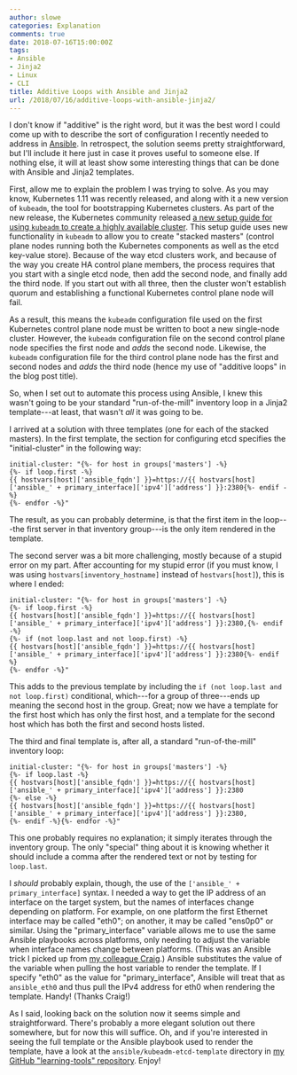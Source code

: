 ```yaml
---
author: slowe
categories: Explanation
comments: true
date: 2018-07-16T15:00:00Z
tags:
- Ansible
- Jinja2
- Linux
- CLI
title: Additive Loops with Ansible and Jinja2
url: /2018/07/16/additive-loops-with-ansible-jinja2/
---
```


I don't know if "additive" is the right word, but it was the best word I could come up with to describe the sort of configuration I recently needed to address in [Ansible][link-2]. In retrospect, the solution seems pretty straightforward, but I'll include it here just in case it proves useful to someone else. If nothing else, it will at least show some interesting things that can be done with Ansible and Jinja2 templates.<!--more-->

First, allow me to explain the problem I was trying to solve. As you may know, Kubernetes 1.11 was recently released, and along with it a new version of `kubeadm`, the tool for bootstrapping Kubernetes clusters. As part of the new release, the Kubernetes community released [a new setup guide for using `kubeadm` to create a highly available cluster][link-1]. This setup guide uses new functionality in `kubeadm` to allow you to create "stacked masters" (control plane nodes running both the Kubernetes components as well as the etcd key-value store). Because of the way etcd clusters work, and because of the way you create HA control plane members, the process requires that you start with a single etcd node, then add the second node, and finally add the third node. If you start out with all three, then the cluster won't establish quorum and establishing a functional Kubernetes control plane node will fail.

As a result, this means the `kubeadm` configuration file used on the first Kubernetes control plane node must be written to boot a new single-node cluster. However, the `kubeadm` configuration file on the second control plane node specifies the first node and _adds_ the second node. Likewise, the `kubeadm` configuration file for the third control plane node has the first and second nodes and _adds_ the third node (hence my use of "additive loops" in the blog post title).

So, when I set out to automate this process using Ansible, I knew this wasn't going to be your standard "run-of-the-mill" inventory loop in a Jinja2 template---at least, that wasn't _all_ it was going to be.

I arrived at a solution with three templates (one for each of the stacked masters). In the first template, the section for configuring etcd specifies the "initial-cluster" in the following way:

``` jinja2
initial-cluster: "{%- for host in groups['masters'] -%}
{%- if loop.first -%}
{{ hostvars[host]['ansible_fqdn'] }}=https://{{ hostvars[host]['ansible_' + primary_interface]['ipv4']['address'] }}:2380{%- endif -%}
{%- endfor -%}"
```

The result, as you can probably determine, is that the first item in the loop---the first server in that inventory group---is the only item rendered in the template.

The second server was a bit more challenging, mostly because of a stupid error on my part. After accounting for my stupid error (if you must know, I was using `hostvars[inventory_hostname]` instead of `hostvars[host]`), this is where I ended:

``` jinja2
initial-cluster: "{%- for host in groups['masters'] -%}
{%- if loop.first -%}
{{ hostvars[host]['ansible_fqdn'] }}=https://{{ hostvars[host]['ansible_' + primary_interface]['ipv4']['address'] }}:2380,{%- endif -%}
{%- if (not loop.last and not loop.first) -%}
{{ hostvars[host]['ansible_fqdn'] }}=https://{{ hostvars[host]['ansible_' + primary_interface]['ipv4']['address'] }}:2380{%- endif %}
{%- endfor -%}"
```

This adds to the previous template by including the `if (not loop.last and not loop.first)` conditional, which---for a group of three---ends up meaning the second host in the group. Great; now we have a template for the first host which has only the first host, and a template for the second host which has both the first and second hosts listed.

The third and final template is, after all, a standard "run-of-the-mill" inventory loop:

``` jinja2
initial-cluster: "{%- for host in groups['masters'] -%}
{%- if loop.last -%}
{{ hostvars[host]['ansible_fqdn'] }}=https://{{ hostvars[host]['ansible_' + primary_interface]['ipv4']['address'] }}:2380
{%- else -%}
{{ hostvars[host]['ansible_fqdn'] }}=https://{{ hostvars[host]['ansible_' + primary_interface]['ipv4']['address'] }}:2380,
{%- endif -%}{%- endfor -%}"
```

This one probably requires no explanation; it simply iterates through the inventory group. The only "special" thing about it is knowing whether it should include a comma after the rendered text or not by testing for `loop.last`.

I _should_ probably explain, though, the use of the `['ansible_' + primary_interface]` syntax. I needed a way to get the IP address of an interface on the target system, but the names of interfaces change depending on platform. For example, on one platform the first Ethernet interface may be called "eth0"; on another, it may be called "ens0p0" or similar. Using the "primary_interface" variable allows me to use the same Ansible playbooks across platforms, only needing to adjust the variable when interface names change between platforms. (This was an Ansible trick I picked up from [my colleague Craig][link-3].) Ansible substitutes the value of the variable when pulling the host variable to render the template. If I specify "eth0" as the value for "primary_interface", Ansible will treat that as `ansible_eth0` and thus pull the IPv4 address for eth0 when rendering the template. Handy! (Thanks Craig!)

As I said, looking back on the solution now it seems simple and straightforward. There's probably a more elegant solution out there somewhere, but for now this will suffice. Oh, and if you're interested in seeing the full template or the Ansible playbook used to render the template, have a look at the `ansible/kubeadm-etcd-template` directory in [my GitHub "learning-tools" repository][link-4]. Enjoy!

[link-1]: https://kubernetes.io/docs/setup/independent/high-availability/
[link-2]: https://www.ansible.com/
[link-3]: https://twitter.com/craig_tracey/
[link-4]: https://github.com/scottslowe/learning-tools/
